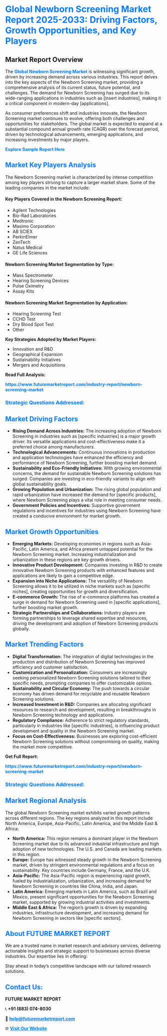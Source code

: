 <h1 style="color: #007BFF;">Global Newborn Screening Market Report 2025-2033: Driving Factors, Growth Opportunities, and Key Players</h1>

<section id="overview">
<h2>Market Report Overview</h2>
<p>The <a href="https://www.futuremarketreport.com/industry-report/newborn-screening-market" style="color: #007BFF; text-decoration: none;"><strong>Global Newborn Screening Market</strong></a> is witnessing significant growth, driven by increasing demand across various industries. This report delves into the key aspects of the Newborn Screening market, providing a comprehensive analysis of its current status, future potential, and challenges. The demand for Newborn Screening has surged due to its wide-ranging applications in industries such as [insert industries], making it a critical component in modern-day [applications].</p>
<p>As consumer preferences shift and industries innovate, the Newborn Screening market continues to evolve, offering both challenges and opportunities for stakeholders. The global market is expected to expand at a substantial compound annual growth rate (CAGR) over the forecast period, driven by technological advancements, emerging applications, and increasing investments by major players.</p>
</section>

<section id="overview">
<p><a href="https://www.futuremarketreport.com/request-sample/reportId=62217" style="color: #007BFF; text-decoration: none;"><strong>Explore Sample Report Here</strong></a></p>
</section>

<section id="key-players">
<h2 style="color: #007BFF;">Market Key Players Analysis</h2>
<p>The Newborn Screening market is characterized by intense competition among key players striving to capture a larger market share. Some of the leading companies in the market include:</p>
<h4>Key Players Covered in the Newborn Screening Report:</h4>
<ul><li>Agilent Technologies</li><li>Bio-Rad Laboratories</li><li>Medtronic</li><li>Masimo Corporation</li><li>AB SCIEX</li><li>PerkinElmer</li><li>ZenTech</li><li>Natus Medical</li><li>GE Life Sciences</li></ul>
<h4>Newborn Screening Market Segmentation by Type:</h4>
<ul><li>Mass Spectrometer</li><li>Hearing Screening Devices</li><li>Pulse Oximetry</li><li>Assay Kits</li></ul>

<h4>Newborn Screening Market Segmentation by Application:</h4>
<ul><li>Hearing Screening Test</li><li>CCHD Test</li><li>Dry Blood Spot Test</li><li>Other</li></ul>
<p><strong>Key Strategies Adopted by Market Players:</strong></p>
<ul>
<li>Innovation and R&D</li>
<li>Geographical Expansion</li>
<li>Sustainability Initiatives</li>
<li>Mergers and Acquisitions</li>
</ul>
</section>

<section>
<p><strong>Read Full Analysis: </strong></p><a href="https://www.futuremarketreport.com/industry-report/newborn-screening-market" style="color: #007BFF; text-decoration: none;"><strong>https://www.futuremarketreport.com/industry-report/newborn-screening-market</strong></a>
<h3 style="color: #007BFF;">Strategic Questions Addressed:</h3>
</section>

<section id="driving-factors">
<h2 style="color: #007BFF;">Market Driving Factors</h2>
<ul>
<li><strong>Rising Demand Across Industries:</strong> The increasing adoption of Newborn Screening in industries such as [specific industries] is a major growth driver. Its versatile applications and cost-effectiveness make it a preferred choice among manufacturers.</li>
<li><strong>Technological Advancements:</strong> Continuous innovations in production and application technologies have enhanced the efficiency and performance of Newborn Screening, further boosting market demand.</li>
<li><strong>Sustainability and Eco-Friendly Initiatives:</strong> With growing environmental concerns, the demand for sustainable Newborn Screening solutions has surged. Companies are investing in eco-friendly variants to align with global sustainability goals.</li>
<li><strong>Growing Population and Urbanization:</strong> The rising global population and rapid urbanization have increased the demand for [specific products], where Newborn Screening plays a vital role in meeting consumer needs.</li>
<li><strong>Government Policies and Incentives:</strong> Supportive government regulations and incentives for industries using Newborn Screening have created a conducive environment for market growth.</li>
</ul>
</section>

<section id="growth-opportunities">
<h2 style="color: #007BFF;">Market Growth Opportunities</h2>
<ul>
<li><strong>Emerging Markets:</strong> Developing economies in regions such as Asia-Pacific, Latin America, and Africa present untapped potential for the Newborn Screening market. Increasing industrialization and urbanization in these regions are key growth drivers.</li>
<li><strong>Innovative Product Development:</strong> Companies investing in R&D to create innovative Newborn Screening products with enhanced features and applications are likely to gain a competitive edge.</li>
<li><strong>Expansion into Niche Applications:</strong> The versatility of Newborn Screening allows it to be utilized in niche markets such as [specific niches], creating opportunities for growth and diversification.</li>
<li><strong>E-commerce Growth:</strong> The rise of e-commerce platforms has created a surge in demand for Newborn Screening used in [specific applications], further boosting market growth.</li>
<li><strong>Strategic Partnerships and Collaborations:</strong> Industry players are forming partnerships to leverage shared expertise and resources, driving the development and adoption of Newborn Screening products globally.</li>
</ul>
</section>

<section id="trending-factors">
<h2 style="color: #007BFF;">Market Trending Factors</h2>
<ul>
<li><strong>Digital Transformation:</strong> The integration of digital technologies in the production and distribution of Newborn Screening has improved efficiency and customer satisfaction.</li>
<li><strong>Customization and Personalization:</strong> Consumers are increasingly seeking personalized Newborn Screening solutions tailored to their specific needs, prompting companies to offer customizable options.</li>
<li><strong>Sustainability and Circular Economy:</strong> The push towards a circular economy has driven demand for recyclable and reusable Newborn Screening solutions.</li>
<li><strong>Increased Investment in R&D:</strong> Companies are allocating significant resources to research and development, resulting in breakthroughs in Newborn Screening technology and applications.</li>
<li><strong>Regulatory Compliance:</strong> Adherence to strict regulatory standards, particularly in industries like [specific industries], is influencing product development and quality in the Newborn Screening market.</li>
<li><strong>Focus on Cost-Effectiveness:</strong> Businesses are exploring cost-efficient Newborn Screening solutions without compromising on quality, making the market more competitive.</li>
</ul>
</section>

<section>
<p><strong>Get Full Report: </strong></p><a href="https://www.futuremarketreport.com/industry-report/newborn-screening-market" style="color: #007BFF; text-decoration: none;"><strong>https://www.futuremarketreport.com/industry-report/newborn-screening-market</strong></a>
<h3 style="color: #007BFF;">Strategic Questions Addressed:</h3>
</section>


<section id="regional-analysis">
<h2 style="color: #007BFF;">Market Regional Analysis</h2>
<p>The global Newborn Screening market exhibits varied growth patterns across different regions. The key regions analyzed in this report include North America, Europe, Asia-Pacific, Latin America, and the Middle East & Africa:</p>
<ul>
<li><strong>North America:</strong> This region remains a dominant player in the Newborn Screening market due to its advanced industrial infrastructure and high adoption of new technologies. The U.S. and Canada are leading markets in this region.</li>
<li><strong>Europe:</strong> Europe has witnessed steady growth in the Newborn Screening market, driven by stringent environmental regulations and a focus on sustainability. Key countries include Germany, France, and the U.K.</li>
<li><strong>Asia-Pacific:</strong> The Asia-Pacific region is experiencing rapid growth, fueled by industrialization, urbanization, and increasing demand for Newborn Screening in countries like China, India, and Japan.</li>
<li><strong>Latin America:</strong> Emerging markets in Latin America, such as Brazil and Mexico, present significant opportunities for the Newborn Screening market, supported by growing industrial activities and investments.</li>
<li><strong>Middle East & Africa:</strong> The region’s growth is driven by expanding industries, infrastructure development, and increasing demand for Newborn Screening in sectors like [specific sectors].</li>
</ul>
</section>

<footer>
<h2 style="color: #007BFF;">About FUTURE MARKET REPORT</h2>
<p>We are a trusted name in market research and advisory services, delivering actionable insights and strategic support to businesses across diverse industries. Our expertise lies in offering:</p>

<p>Stay ahead in today’s competitive landscape with our tailored research solutions.</p>

<h2 style="color: #007BFF;">Contact Us:</h2>
<p><strong>FUTURE MARKET REPORT</strong></p>
<p>📞 <strong>+91 (883) 074-8030</strong></p>
<p>📧 <strong><a href="mailto:help@futuremarketreport.com" style="color: #007BFF;">help@futuremarketreport.com</a></strong></p>
<p>🌐 <strong><a href="https://www.futuremarketreport.com/" style="color: #007BFF;">Visit Our Website</a></strong></p>
</footer>